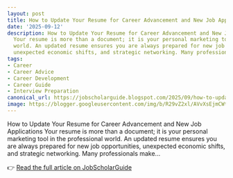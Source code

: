 ```yaml
---
layout: post
title: How to Update Your Resume for Career Advancement and New Job Applications
date: '2025-09-12'
description: How to Update Your Resume for Career Advancement and New Job Applications
  Your resume is more than a document; it is your personal marketing tool in the professional
  world. An updated resume ensures you are always prepared for new job opportunities,
  unexpected economic shifts, and strategic networking. Many professionals make...
tags:
- Career
- Career Advice
- Career Development
- Career Guide
- Interview Preparation
canonical_url: https://jobscholarguide.blogspot.com/2025/09/how-to-update-your-resume-for-career.html
image: https://blogger.googleusercontent.com/img/b/R29vZ2xl/AVvXsEjmCWtHbWFTVWD8gZA4_5bPxzb8amPxWDJcSXc0bH3hfEhBTVRWeVvPiFT2OuD3rdqvehWC50oV7VEgX0FvWMzkx7nH850bX-I55dLaWqm0bFtYn0ETJ3UnxDMfYSrud8t1mWEyBMD5vG4q9YaF0OQAmjPcnd0dULfq0DlNyTQUg0c8SAT3TK22Vd3B9Jxv/s72-c/How%20to%20Update%20Your%20Resume%20for%20Career%20Advancement%20and%20New%20Job%20Applications.png
---
```


How to Update Your Resume for Career Advancement and New Job Applications Your resume is more than a document; it is your personal marketing tool in the professional world. An updated resume ensures you are always prepared for new job opportunities, unexpected economic shifts, and strategic networking. Many professionals make...

<!--more-->

👉 [Read the full article on JobScholarGuide](https://jobscholarguide.blogspot.com/2025/09/how-to-update-your-resume-for-career.html)
